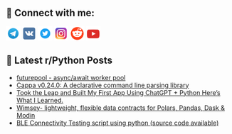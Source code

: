 ## 🔎 Connect with me:
[<img src="https://github.com/bullbesh/bullbesh/blob/main/images/Telegram.png" width="32" height="32" />](https://t.me/bullbesh)
[<img src="https://github.com/bullbesh/bullbesh/blob/main/images/VK.png" width="32" height="32" />](https://vk.com/bullbesh)
[<img src="https://github.com/bullbesh/bullbesh/blob/main/images/Twitter.png" width="32" height="32" />](https://twitter.com/bullbesh1)
[<img src="https://github.com/bullbesh/bullbesh/blob/main/images/Instagram.png" width="32" height="32" />](https://www.instagram.com/bullbesh)
[<img src="https://github.com/bullbesh/bullbesh/blob/main/images/Reddit.png" width="32" height="32" />](https://www.reddit.com/user/bullbesh)
[<img src="https://github.com/bullbesh/bullbesh/blob/main/images/YouTube.png" width="32" height="32" />](https://www.youtube.com/channel/UCtfjRs6uzgq5mfm8S06WTcg)

## 📕 Latest r/Python Posts
<!-- BLOG-POST-LIST:START -->
- [futurepool - async/await worker pool](https://www.reddit.com/r/Python/comments/1gfmvis/futurepool_asyncawait_worker_pool/)
- [Cappa v0.24.0: A declarative command line parsing library](https://www.reddit.com/r/Python/comments/1gflw8o/cappa_v0240_a_declarative_command_line_parsing/)
- [Took the Leap and Built My First App Using ChatGPT + Python Here’s What I Learned.](https://www.reddit.com/r/Python/comments/1gfjx7d/took_the_leap_and_built_my_first_app_using/)
- [Wimsey- lightweight, flexible data contracts for Polars, Pandas, Dask &amp; Modin](https://www.reddit.com/r/Python/comments/1gfju1e/wimsey_lightweight_flexible_data_contracts_for/)
- [BLE Connectivity Testing script using python &lpar;source code available&rpar;](https://www.reddit.com/r/Python/comments/1gfjila/ble_connectivity_testing_script_using_python/)
<!-- BLOG-POST-LIST:END -->
